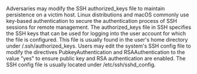 Adversaries may modify the SSH authorized_keys file to maintain persistence on a victim host. Linux distributions and macOS commonly use key-based authentication to secure the authentication process of SSH sessions for remote management. The authorized_keys file in SSH specifies the SSH keys that can be used for logging into the user account for which the file is configured. This file is usually found in the user's home directory under <user-home>/.ssh/authorized_keys. Users may edit the system's SSH config file to modify the directives PubkeyAuthentication and RSAAuthentication to the value "yes" to ensure public key and RSA authentication are enabled. The SSH config file is usually located under /etc/ssh/sshd_config.
